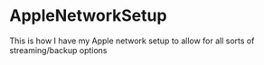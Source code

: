 # AppleNetworkSetup
This is how I have my Apple network setup to allow for all sorts of streaming/backup options
